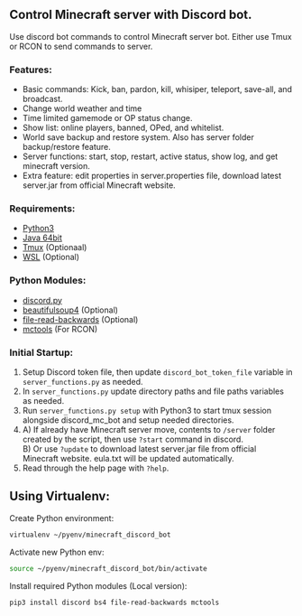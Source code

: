 ## Control Minecraft server with Discord bot.
Use discord bot commands to control Minecraft server bot. Either use Tmux or RCON to send commands to server. 

### Features:
- Basic commands: Kick, ban, pardon, kill, whisiper, teleport, save-all, and broadcast.
- Change world weather and time
- Time limited gamemode or OP status change.
- Show list: online players, banned, OPed, and whitelist.
- World save backup and restore system. Also has server folder backup/restore feature.
- Server functions: start, stop, restart, active status, show log, and get minecraft version.
- Extra feature: edit properties in server.properties file, download latest server.jar from official Minecraft website.
  


### Requirements:
- [Python3](https://www.python.org/)
- [Java 64bit](https://www.java.com/en/download/linux_manual.jsp)
- [Tmux](https://github.com/tmux/tmux/wiki) (Optionaal)
- [WSL](https://docs.microsoft.com/en-us/windows/wsl/install-win10) (Optional)

### Python Modules:
- [discord.py](https://github.com/Rapptz/discord.py)
- [beautifulsoup4](https://pypi.org/project/beautifulsoup4/) (Optional)
- [file-read-backwards](https://pypi.org/project/file-read-backwards/) (Optional)
- [mctools](https://pypi.org/project/mctools/) (For RCON)

### Initial Startup:
1. Setup Discord token file, then update `discord_bot_token_file` variable in `server_functions.py` as needed.
2. In `server_functions.py` update directory paths and file paths variables as needed.
3. Run `server_functions.py setup` with Python3 to start tmux session alongside discord_mc_bot and setup needed directories.
4. A) If already have Minecraft server move, contents to `/server` folder created by the script, then use `?start` command in discord.\
B) Or use `?update` to download latest server.jar file from official Minecraft website. eula.txt will be updated automatically.
5. Read through the help page with `?help`.

## Using Virtualenv:
Create Python environment:
```bash
virtualenv ~/pyenv/minecraft_discord_bot
```
Activate new Python env:
```bash
source ~/pyenv/minecraft_discord_bot/bin/activate
```
Install required Python modules (Local version):
```bash
pip3 install discord bs4 file-read-backwards mctools
```

